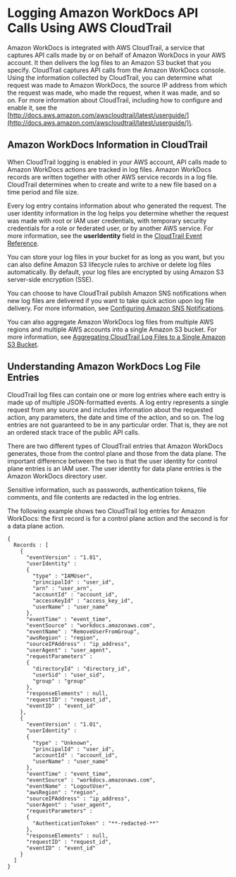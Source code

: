 # Logging Amazon WorkDocs API Calls Using AWS CloudTrail<a name="cloudtrail_logging"></a>

Amazon WorkDocs is integrated with AWS CloudTrail, a service that captures API calls made by or on behalf of Amazon WorkDocs in your AWS account\. It then delivers the log files to an Amazon S3 bucket that you specify\. CloudTrail captures API calls from the Amazon WorkDocs console\. Using the information collected by CloudTrail, you can determine what request was made to Amazon WorkDocs, the source IP address from which the request was made, who made the request, when it was made, and so on\. For more information about CloudTrail, including how to configure and enable it, see the [http://docs.aws.amazon.com/awscloudtrail/latest/userguide/](http://docs.aws.amazon.com/awscloudtrail/latest/userguide/)\.

## Amazon WorkDocs Information in CloudTrail<a name="service-name-info-in-cloudtrail"></a>

When CloudTrail logging is enabled in your AWS account, API calls made to Amazon WorkDocs actions are tracked in log files\. Amazon WorkDocs records are written together with other AWS service records in a log file\. CloudTrail determines when to create and write to a new file based on a time period and file size\.

Every log entry contains information about who generated the request\. The user identity information in the log helps you determine whether the request was made with root or IAM user credentials, with temporary security credentials for a role or federated user, or by another AWS service\. For more information, see the **userIdentity** field in the [CloudTrail Event Reference](http://docs.aws.amazon.com/awscloudtrail/latest/userguide/event_reference_top_level.html)\.

You can store your log files in your bucket for as long as you want, but you can also define Amazon S3 lifecycle rules to archive or delete log files automatically\. By default, your log files are encrypted by using Amazon S3 server\-side encryption \(SSE\)\.

You can choose to have CloudTrail publish Amazon SNS notifications when new log files are delivered if you want to take quick action upon log file delivery\. For more information, see [Configuring Amazon SNS Notifications](http://docs.aws.amazon.com/awscloudtrail/latest/userguide/getting_notifications_top_level.html)\.

You can also aggregate Amazon WorkDocs log files from multiple AWS regions and multiple AWS accounts into a single Amazon S3 bucket\. For more information, see [Aggregating CloudTrail Log Files to a Single Amazon S3 Bucket](http://docs.aws.amazon.com/awscloudtrail/latest/userguide/aggregating_logs_top_level.html)\.

## Understanding Amazon WorkDocs Log File Entries<a name="understanding-service-name-entries"></a>

CloudTrail log files can contain one or more log entries where each entry is made up of multiple JSON\-formatted events\. A log entry represents a single request from any source and includes information about the requested action, any parameters, the date and time of the action, and so on\. The log entries are not guaranteed to be in any particular order\. That is, they are not an ordered stack trace of the public API calls\.

There are two different types of CloudTrail entries that Amazon WorkDocs generates, those from the control plane and those from the data plane\. The important difference between the two is that the user identity for control plane entries is an IAM user\. The user identity for data plane entries is the Amazon WorkDocs directory user\.

Sensitive information, such as passwords, authentication tokens, file comments, and file contents are redacted in the log entries\.

The following example shows two CloudTrail log entries for Amazon WorkDocs: the first record is for a control plane action and the second is for a data plane action\.

```
{
  Records : [
    {
      "eventVersion" : "1.01",
      "userIdentity" :
      {
        "type" : "IAMUser",
        "principalId" : "user_id",
        "arn" : "user_arn",
        "accountId" : "account_id",
        "accessKeyId" : "access_key_id",
        "userName" : "user_name"
      },
      "eventTime" : "event_time",
      "eventSource" : "workdocs.amazonaws.com",
      "eventName" : "RemoveUserFromGroup",
      "awsRegion" : "region",
      "sourceIPAddress" : "ip_address",
      "userAgent" : "user_agent",
      "requestParameters" :
      {
        "directoryId" : "directory_id",
        "userSid" : "user_sid",
        "group" : "group"
      },
      "responseElements" : null,
      "requestID" : "request_id",
      "eventID" : "event_id"
    },
    {
      "eventVersion" : "1.01",
      "userIdentity" :
      {
        "type" : "Unknown",
        "principalId" : "user_id",
        "accountId" : "account_id",
        "userName" : "user_name"
      },
      "eventTime" : "event_time",
      "eventSource" : "workdocs.amazonaws.com",
      "eventName" : "LogoutUser",
      "awsRegion" : "region",
      "sourceIPAddress" : "ip_address",
      "userAgent" : "user_agent",
      "requestParameters" :
      {
        "AuthenticationToken" : "**-redacted-**"
      },
      "responseElements" : null,
      "requestID" : "request_id",
      "eventID" : "event_id"
    }
  ]
}
```